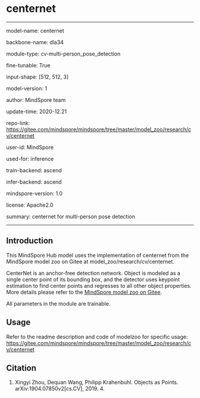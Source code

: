 # centernet

---

model-name: centernet

backbone-name: dla34

module-type: cv-multi-person_pose_detection

fine-tunable: True

input-shape: [512, 512, 3]

model-version: 1

author: MindSpore team

update-time: 2020-12.21

repo-link: <https://gitee.com/mindspore/mindspore/tree/master/model_zoo/research/cv/centernet>

user-id: MindSpore

used-for: inference

train-backend: ascend

infer-backend: ascend

mindspore-version: 1.0

license: Apache2.0

summary: centernet for multi-person pose detection

---

## Introduction

This MindSpore Hub model uses the implementation of centernet from the MindSpore model zoo on Gitee at model_zoo/research/cv/centernet.

CenterNet is an anchor-free detection network. Object is modeled as a single center point of its bounding box, and the detector uses keypoint estimation to find center points and regresses to all other object properties. More details please refer to the [MindSpore model zoo on Gitee](https://gitee.com/mindspore/mindspore/tree/master/model_zoo/research/cv/centernet/README.md).

All parameters in the module are trainable.

## Usage

Refer to the readme description and code of modelzoo for specific usage:
<https://gitee.com/mindspore/mindspore/tree/master/model_zoo/research/cv/centernet>

## Citation

1. Xingyi Zhou, Dequan Wang, Philipp Krahenbuhl. Objects as Points. arXiv:1904.07850v2[cs.CV], 2019. 4.
